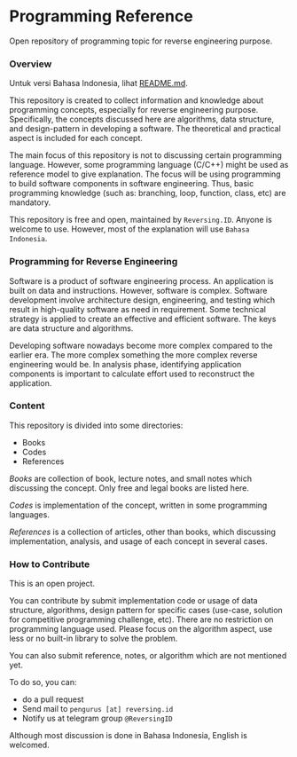 # Programming Reference

Open repository of programming topic for reverse engineering purpose.

### Overview

Untuk versi Bahasa Indonesia, lihat [README.md](README.md).

This repository is created to collect information and knowledge about programming concepts, especially for reverse engineering purpose. Specifically, the concepts discussed here are algorithms, data structure, and design-pattern in developing a software. The theoretical and practical aspect is included for each concept.

The main focus of this repository is not to discussing certain programming language. However, some programming language (C/C++) might be used as reference model to give explanation. The focus will be using programming to build software components in software engineering. Thus, basic programming knowledge (such as: branching, loop, function, class, etc) are mandatory.

This repository is free and open, maintained by `Reversing.ID`. Anyone is welcome to use. However, most of the explanation will use `Bahasa Indonesia`.

### Programming for Reverse Engineering

Software is a product of software engineering process. An application is built on data and instructions. However, software is complex. Software development involve architecture design, engineering, and testing which result in high-quality software as need in requirement. Some technical strategy is applied to create an effective and efficient software. The keys are data structure and algorithms.

Developing software nowadays become more complex compared to the earlier era. The more complex something the more complex reverse engineering would be. In analysis phase, identifying application components is important to calculate effort used to reconstruct the application.

### Content

This repository is divided into some directories:

- Books
- Codes
- References

_Books_ are collection of book, lecture notes, and small notes which discussing the concept. Only free and legal books are listed here.

_Codes_ is implementation of the concept, written in some programming languages.

_References_ is a collection of articles, other than books, which discussing implementation, analysis, and usage of each concept in several cases.

### How to Contribute

This is an open project.

You can contribute by submit implementation code or usage of data structure, algorithms, design pattern for specific cases (use-case, solution for competitive programming challenge, etc). There are no restriction on programming language used. Please focus on the algorithm aspect, use less or no built-in library to solve the problem.

You can also submit reference, notes, or algorithm which are not mentioned yet.

To do so, you can:

- do a pull request
- Send mail to `pengurus [at] reversing.id`
- Notify us at telegram group `@ReversingID`

Although most discussion is done in Bahasa Indonesia, English is welcomed.